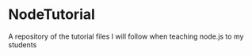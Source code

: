 # NodeTutorial
A repository of the tutorial files I will follow when teaching node.js to my students
